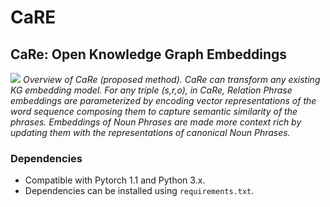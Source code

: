 # CaRE
## CaRe: Open Knowledge Graph Embeddings

![](https://github.com/malllabiisc/CaRE/blob/master/CaRe_model.png)
*Overview of CaRe (proposed method). CaRe can transform any existing KG embedding model. For any triple (s,r,o), in CaRe, Relation Phrase embeddings are parameterized by encoding vector representations of the word sequence composing them to capture semantic similarity of the phrases. Embeddings of Noun Phrases are made more context rich by updating them with the representations of canonical Noun Phrases.*
### Dependencies

* Compatible with Pytorch 1.1 and Python 3.x.
* Dependencies can be installed using `requirements.txt`.
